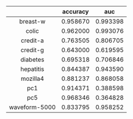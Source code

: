 ||accuracy|auc|
|:---:|:---:|:---:|
|breast-w|0.958670|0.993398|
|colic|0.962000|0.993076|
|credit-a|0.763505|0.806705|
|credit-g|0.643000|0.619595|
|diabetes|0.695318|0.706846|
|hepatitis|0.844387|0.943590|
|mozilla4|0.881237|0.868058|
|pc1|0.914371|0.388598|
|pc5|0.968346|0.364828|
|waveform-5000|0.833795|0.958252|
